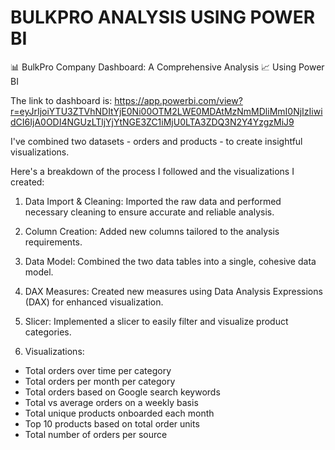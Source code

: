 # BULKPRO ANALYSIS USING POWER BI
📊 BulkPro Company Dashboard: A Comprehensive Analysis 📈 Using Power BI

The link to dashboard is: https://app.powerbi.com/view?r=eyJrIjoiYTU3ZTVhNDItYjE0Ni00OTM2LWE0MDAtMzNmMDliMmI0NjIzIiwidCI6IjA0ODI4NGUzLTljYjYtNGE3ZC1iMjU0LTA3ZDQ3N2Y4YzgzMiJ9

I've combined two datasets - orders and products - to create insightful visualizations.

Here's a breakdown of the process I followed and the visualizations I created:

1. Data Import & Cleaning: Imported the raw data and performed necessary cleaning to ensure accurate and reliable analysis.

2. Column Creation: Added new columns tailored to the analysis requirements.

3. Data Model: Combined the two data tables into a single, cohesive data model.

4. DAX Measures: Created new measures using Data Analysis Expressions (DAX) for enhanced visualization.

5. Slicer: Implemented a slicer to easily filter and visualize product categories.

6. Visualizations:
* Total orders over time per category
* Total orders per month per category
* Total orders based on Google search keywords
* Total vs average orders on a weekly basis
* Total unique products onboarded each month
* Top 10 products based on total order units
* Total number of orders per source
